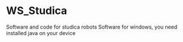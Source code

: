 # WS_Studica
Software and code for studica robots
Software for windows, you need installed java on your device
